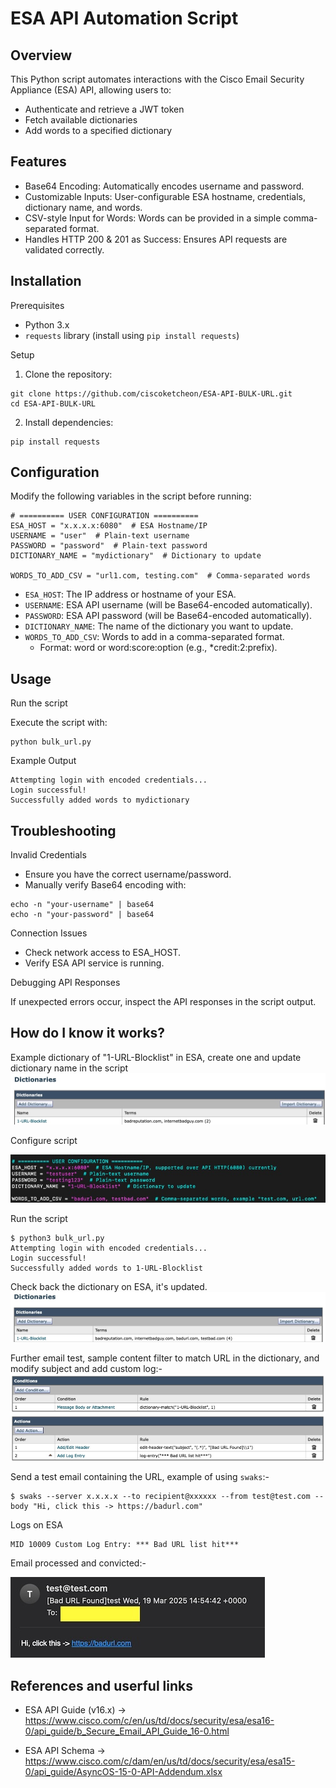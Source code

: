 # ESA API Automation Script

## Overview

This Python script automates interactions with the Cisco Email Security Appliance (ESA) API, allowing users to:

- Authenticate and retrieve a JWT token
- Fetch available dictionaries
- Add words to a specified dictionary

## Features

- Base64 Encoding: Automatically encodes username and password.
- Customizable Inputs: User-configurable ESA hostname, credentials, dictionary name, and words.
- CSV-style Input for Words: Words can be provided in a simple comma-separated format.
- Handles HTTP 200 & 201 as Success: Ensures API requests are validated correctly.

## Installation

Prerequisites

- Python 3.x
- `requests` library (install using `pip install requests`)

Setup

1. Clone the repository:
```
git clone https://github.com/ciscoketcheon/ESA-API-BULK-URL.git
cd ESA-API-BULK-URL
```
2. Install dependencies:
```
pip install requests
```
## Configuration

Modify the following variables in the script before running:
```
# ========== USER CONFIGURATION ==========
ESA_HOST = "x.x.x.x:6080"  # ESA Hostname/IP
USERNAME = "user"  # Plain-text username
PASSWORD = "password"  # Plain-text password
DICTIONARY_NAME = "mydictionary"  # Dictionary to update

WORDS_TO_ADD_CSV = "url1.com, testing.com"  # Comma-separated words
```
- `ESA_HOST`: The IP address or hostname of your ESA.
- `USERNAME`: ESA API username (will be Base64-encoded automatically).
- `PASSWORD`: ESA API password (will be Base64-encoded automatically).
- `DICTIONARY_NAME`: The name of the dictionary you want to update.
- `WORDS_TO_ADD_CSV`: Words to add in a comma-separated format.
  - Format: word or word:score:option (e.g., *credit:2:prefix).

## Usage

Run the script

Execute the script with:
```
python bulk_url.py
```
Example Output
```
Attempting login with encoded credentials...
Login successful!
Successfully added words to mydictionary
```
## Troubleshooting

Invalid Credentials

- Ensure you have the correct username/password.
- Manually verify Base64 encoding with:
```
echo -n "your-username" | base64
echo -n "your-password" | base64
```
Connection Issues

- Check network access to ESA_HOST.
- Verify ESA API service is running.

Debugging API Responses

If unexpected errors occur, inspect the API responses in the script output.


## How do I know it works?

Example dictionary of "1-URL-Blocklist" in ESA, create one and update dictionary name in the script
![](bulk1.jpg)

Configure script

![](bulk2.jpg)

Run the script
```
$ python3 bulk_url.py 
Attempting login with encoded credentials...
Login successful!
Successfully added words to 1-URL-Blocklist
```

Check back the dictionary on ESA, it's updated.
![](bulk3.jpg)

Further email test, sample content filter to match URL in the dictionary, and modify subject and add custom log:-
![](bulk4.jpg)

Send a test email containing the URL, example of using `swaks`:-
```
$ swaks --server x.x.x.x --to recipient@xxxxxx --from test@test.com --body "Hi, click this -> https://badurl.com"
```

Logs on ESA
```
MID 10009 Custom Log Entry: *** Bad URL list hit***
```

Email processed and convicted:-

![](bulk5.jpg)



## References and userful links

- ESA API Guide (v16.x) -> https://www.cisco.com/c/en/us/td/docs/security/esa/esa16-0/api_guide/b_Secure_Email_API_Guide_16-0.html

- ESA API Schema -> https://www.cisco.com/c/dam/en/us/td/docs/security/esa/esa15-0/api_guide/AsyncOS-15-0-API-Addendum.xlsx




